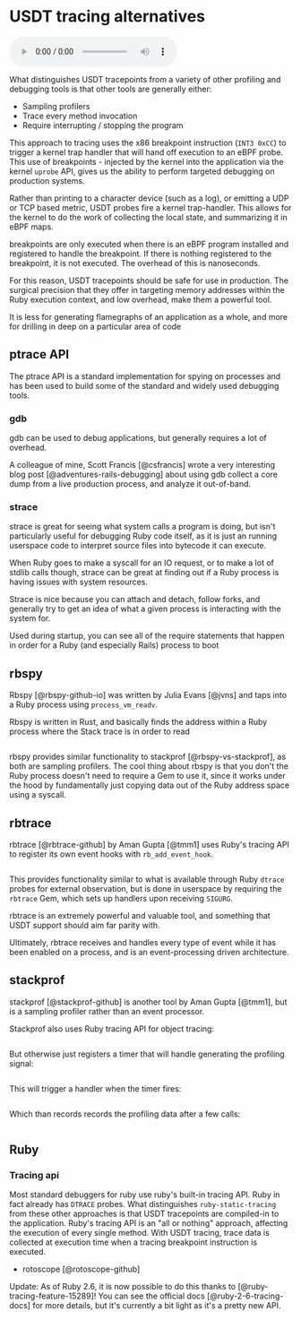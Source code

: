 # USDT tracing alternatives
<audio controls="1"> <source src="audio/mp3/00095-other-works.md.plain.mp3" type="audio/mpeg"></source> </audio>

What distinguishes USDT tracepoints from a variety of other profiling and
debugging tools is that other tools are generally either:

- Sampling profilers
- Trace every method invocation
- Require interrupting / stopping the program

This approach to tracing uses the x86 breakpoint instruction (`INT3 0xCC`) to
trigger a kernel trap handler that will hand off execution to an eBPF probe.
This use of breakpoints - injected by the kernel into the application via the
kernel `uprobe` API, gives us the ability to perform targeted debugging on
production systems.

Rather than printing to a character device (such as a log), or emitting a UDP
or TCP based metric, USDT probes fire a kernel trap-handler. This allows for
the kernel to do the work of collecting the local state, and summarizing it in
eBPF maps.

breakpoints are only executed when there is an eBPF program installed and
registered to handle the breakpoint. If there is nothing registered to the
breakpoint, it is not executed. The overhead of this is nanoseconds.

For this reason, USDT tracepoints should be safe for use in production. The
surgical precision that they offer in targeting memory addresses within the
Ruby execution context, and low overhead, make them a powerful tool.

It is less for generating flamegraphs of an application as a whole, and more
for drilling in deep on a particular area of code

## ptrace API

The ptrace API is a standard implementation for spying on processes and has
been used to build some of the standard and widely used debugging tools.

### gdb

gdb can be used to debug applications, but generally requires a lot of overhead.

A colleague of mine, Scott Francis [@csfrancis] wrote a very interesting blog
post [@adventures-rails-debugging] about using gdb collect a core dump from
a live production process, and analyze it out-of-band.

### strace

strace is great for seeing what system calls a program is doing, but isn't
particularly useful for debugging Ruby code itself, as it is just an running
userspace code to interpret source files into bytecode it can execute.

When Ruby goes to make a syscall for an IO request, or to make a lot of stdlib
calls though, strace can be great at finding out if a Ruby process is having
issues with system resources.

Strace is nice because you can attach and detach, follow forks, and generally
try to get an idea of what a given process is interacting with the system for.

Used during startup, you can see all of the require statements that happen in
order for a Ruby (and especially Rails) process to boot

## rbspy

Rbspy [@rbspy-github-io] was written by Julia Evans [@jvns] and taps into a
Ruby process using `process_vm_readv`.

Rbspy is written in Rust, and basically finds the address within a Ruby process
where the Stack trace is in order to read 

```{.rust include=src/rbspy/src/core/initialize.rs startLine=17 endLine=38}
```

rbspy provides similar functionality to stackprof [@rbspy-vs-stackprof], as
both are sampling profilers. The cool thing about rbspy is that you don't the
Ruby process doesn't need to require a Gem to use it, since it works under the
hood by fundamentally just copying data out of the Ruby address space using
a syscall.

## rbtrace

rbtrace [@rbtrace-github] by Aman Gupta [@tmm1] uses Ruby's tracing API to
register its own event hooks with `rb_add_event_hook`.

```{.c include=src/rbtrace/ext/rbtrace.c startLine=522 endLine=536}
```

This provides functionality similar to what is available through Ruby `dtrace`
probes for external observation, but is done in userspace by requiring the
`rbtrace` Gem, which sets up handlers upon receiving `SIGURG`.

rbtrace is an extremely powerful and valuable tool, and something that USDT
support should aim far parity with.

Ultimately, rbtrace receives and handles every type of event while it has been
enabled on a process, and is an event-processing driven architecture.

## stackprof

stackprof [@stackprof-github] is another tool by Aman Gupta [@tmm1], but is a
sampling profiler rather than an event processor.

Stackprof also uses Ruby tracing API for object tracing:

```{.c include=src/stackprof/ext/stackprof/stackprof.c startLine=102 endLine=106}
```

But otherwise just registers a timer that will handle generating the profiling
signal:

```{.c include=src/stackprof/ext/stackprof/stackprof.c startLine=107 endLine=118}
```

This will trigger a handler when the timer fires:

```{.c include=src/stackprof/ext/stackprof/stackprof.c startLine=560 endLine=570}
```

Which than records records the profiling data after a few calls:

```{.c include=src/stackprof/ext/stackprof/stackprof.c startLine=490 endLine=504}
```

## Ruby

### Tracing api

Most standard debuggers for ruby use ruby's built-in tracing API. Ruby in fact
already has `DTRACE` probes. What distinguishes `ruby-static-tracing` from
these other approaches is that USDT tracepoints are compiled-in to the
application. Ruby's tracing API is an "all or nothing" approach, affecting the
execution of every single method. With USDT tracing, trace data is collected at
execution time when a tracing breakpoint instruction is executed.

* rotoscope [@rotoscope-github]

Update: As of Ruby 2.6, it is now possible to do this thanks to
[@ruby-tracing-feature-15289]! You can see the official docs
[@ruby-2-6-tracing-docs] for more details, but it's currently a bit light as
it's a pretty new API.
